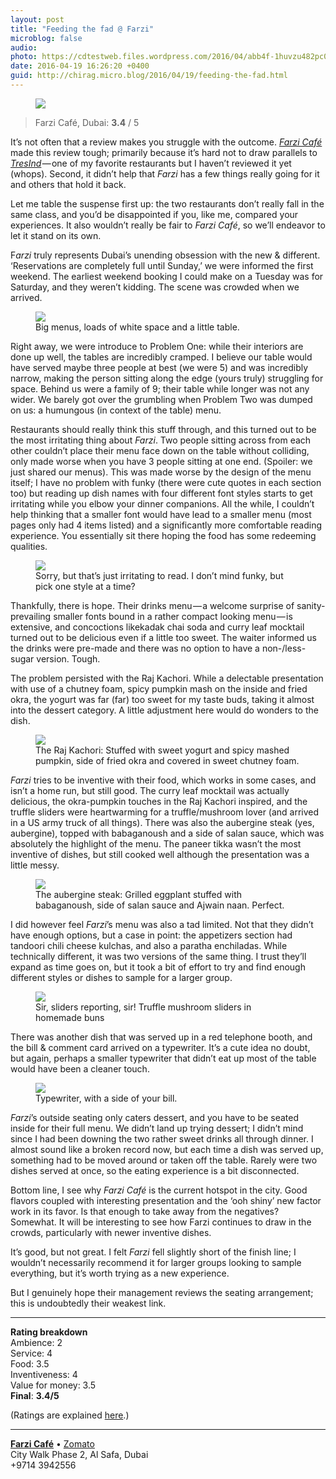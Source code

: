 ```yaml
---
layout: post
title: "Feeding the fad @ Farzi"
microblog: false
audio: 
photo: https://cdtestweb.files.wordpress.com/2016/04/abb4f-1huvzu482pc0kpmhqfaphwq.jpeg
date: 2016-04-19 16:26:20 +0400
guid: http://chirag.micro.blog/2016/04/19/feeding-the-fad.html
---
```

<figure>

<img src="https://cdtestweb.files.wordpress.com/2016/04/646b0-1nfrinx1mtror0bwfqizz6w.jpeg">
</figure>

<blockquote>Farzi Café, Dubai: <strong>3.4</strong> / 5</blockquote>
<p>It’s not often that a review makes you struggle with the outcome. <a href="http://www.farzicafe.com/farzi-cafe.php" target="_blank"><em>Farzi Café</em></a> made this review tough; primarily because it’s hard not to draw parallels to <a href="http://www.tresind.com/" target="_blank"><em>TresInd</em></a> — one of my favorite restaurants but I haven’t reviewed it yet (whops). Second, it didn’t help that <em>Farzi</em> has a few things really going for it and others that hold it back.</p>
<p>Let me table the suspense first up: the two restaurants don’t really fall in the same class, and you’d be disappointed if you, like me, compared your experiences. It also wouldn’t really be fair to <em>Farzi Café</em>, so we’ll endeavor to let it stand on its own.</p>
<p><span>F</span><em>arzi</em> truly represents Dubai’s unending obsession with the new &amp; different. ‘Reservations are completely full until Sunday,’ we were informed the first weekend. The earliest weekend booking I could make on a Tuesday was for Saturday, and they weren’t kidding. The scene was crowded when we arrived.</p>
<figure class="wp-caption">

<img src="https://cdtestweb.files.wordpress.com/2016/04/63493-1_lx-s_fvbapdb1jcdjaala.jpeg">

<figcaption class="wp-caption-text">Big menus, loads of white space and a little table.</figcaption></figure><p>Right away, we were introduce to Problem One: while their interiors are done up well, the tables are incredibly cramped. I believe our table would have served maybe three people at best (we were 5) and was incredibly narrow, making the person sitting along the edge (yours truly) struggling for space. Behind us were a family of 9; their table while longer was not any wider. We barely got over the grumbling when Problem Two was dumped on us: a humungous (in context of the table) menu.</p>
<p>Restaurants should really think this stuff through, and this turned out to be the most irritating thing about <em>Farzi</em>. Two people sitting across from each other couldn’t place their menu face down on the table without colliding, only made worse when you have 3 people sitting at one end. (Spoiler: we just shared our menus). This was made worse by the design of the menu itself; I have no problem with funky (there were cute quotes in each section too) but reading up dish names with four different font styles starts to get irritating while you elbow your dinner companions. All the while, I couldn’t help thinking that a smaller font would have lead to a smaller menu (most pages only had 4 items listed) and a significantly more comfortable reading experience. You essentially sit there hoping the food has some redeeming qualities.</p>
<figure class="wp-caption">

<img src="https://cdtestweb.files.wordpress.com/2016/04/38fbf-1i7rxzbxqjvhjdagc11znvw.jpeg">

<figcaption class="wp-caption-text">Sorry, but that’s just irritating to read. I don’t mind funky, but pick one style at a time?</figcaption></figure><p>Thankfully, there is hope. Their drinks menu — a welcome surprise of sanity-prevailing smaller fonts bound in a rather compact looking menu — is extensive, and concoctions likekadak chai soda and curry leaf mocktail turned out to be delicious even if a little too sweet. The waiter informed us the drinks were pre-made and there was no option to have a non-/less- sugar version. Tough.</p>
<p>The problem persisted with the Raj Kachori. While a delectable presentation with use of a chutney foam, spicy pumpkin mash on the inside and fried okra, the yogurt was far (far) too sweet for my taste buds, taking it almost into the dessert category. A little adjustment here would do wonders to the dish.</p>
<figure class="wp-caption">

<img src="https://cdtestweb.files.wordpress.com/2016/04/2317a-1n1mvbcama4sgn3z93dlfqa.jpeg">

<figcaption class="wp-caption-text">The Raj Kachori: Stuffed with sweet yogurt and spicy mashed pumpkin, side of fried okra and covered in sweet chutney foam.</figcaption></figure><p><em>Farzi</em> tries to be inventive with their food, which works in some cases, and isn’t a home run, but still good. The curry leaf mocktail was actually delicious, the okra-pumpkin touches in the Raj Kachori inspired, and the truffle sliders were heartwarming for a truffle/mushroom lover (and arrived in a US army truck of all things). There was also the aubergine steak (yes, aubergine), topped with babaganoush and a side of salan sauce, which was absolutely the highlight of the menu. The paneer tikka wasn’t the most inventive of dishes, but still cooked well although the presentation was a little messy.</p>
<figure class="wp-caption">

<img src="https://cdtestweb.files.wordpress.com/2016/04/8c6a3-1amhbv9ytv3qea4vceic3qa.jpeg">

<figcaption class="wp-caption-text">The aubergine steak: Grilled eggplant stuffed with babaganoush, side of salan sauce and Ajwain naan. Perfect.</figcaption></figure><p>I did however feel <em>Farzi</em>’s menu was also a tad limited. Not that they didn’t have enough options, but a case in point: the appetizers section had tandoori chili cheese kulchas, and also a paratha enchiladas. While technically different, it was two versions of the same thing. I trust they’ll expand as time goes on, but it took a bit of effort to try and find enough different styles or dishes to sample for a larger group.</p>
<figure class="wp-caption">

<img src="https://cdtestweb.files.wordpress.com/2016/04/27889-1hlhu_dxwk9ek1bvmndovew.jpeg">

<figcaption class="wp-caption-text">Sir, sliders reporting, sir! Truffle mushroom sliders in homemade buns</figcaption></figure><p>There was another dish that was served up in a red telephone booth, and the bill &amp; comment card arrived on a typewriter. It’s a cute idea no doubt, but again, perhaps a smaller typewriter that didn’t eat up most of the table would have been a cleaner touch.</p>
<figure class="wp-caption">

<img src="https://cdtestweb.files.wordpress.com/2016/04/abb4f-1huvzu482pc0kpmhqfaphwq.jpeg">

<figcaption class="wp-caption-text">Typewriter, with a side of your bill.</figcaption></figure><p><em>Farzi</em>’s outside seating only caters dessert, and you have to be seated inside for their full menu. We didn’t land up trying dessert; I didn’t mind since I had been downing the two rather sweet drinks all through dinner. I almost sound like a broken record now, but each time a dish was served up, something had to be moved around or taken off the table. Rarely were two dishes served at once, so the eating experience is a bit disconnected.</p>
<p>Bottom line, I see why <em>Farzi Café</em> is the current hotspot in the city. Good flavors coupled with interesting presentation and the ‘ooh shiny’ new factor work in its favor. Is that enough to take away from the negatives? Somewhat. It will be interesting to see how Farzi continues to draw in the crowds, particularly with newer inventive dishes.</p>
<p>It’s good, but not great. I felt <em>Farzi</em> fell slightly short of the finish line; I wouldn’t necessarily recommend it for larger groups looking to sample everything, but it’s worth trying as a new experience.</p>
<p>But I genuinely hope their management reviews the seating arrangement; this is undoubtedly their weakest link.</p>

<hr>

<p><strong>Rating breakdown </strong><br>Ambience: 2<br>Service: 4<br>Food: 3.5<br>Inventiveness: 4<br>Value for money: 3.5<br><strong>Final</strong>: <strong>3.4/5</strong></p>
<p>(Ratings are explained <a href="https://naihar.com/food-reviews-ratings-2bc9eff36d9b#.md8vqkinv" target="_blank">here</a>.)</p>
<hr>
<p><a href="http://www.farzicafe.com" target="_blank"><strong>Farzi Café</strong></a> • <a href="https://www.zomato.com/dubai/farzi-cafe-al-safa" target="_blank">Zomato</a><br>City Walk Phase 2, Al Safa, Dubai<br>+9714 3942556</p>
